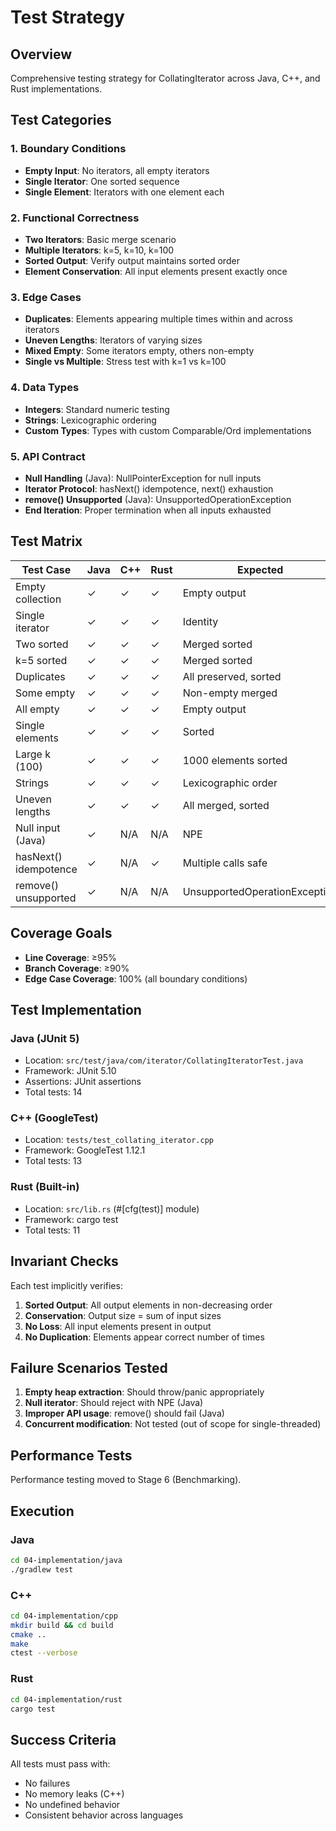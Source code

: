 # Test Strategy

## Overview

Comprehensive testing strategy for CollatingIterator across Java, C++, and Rust implementations.

## Test Categories

### 1. Boundary Conditions
- **Empty Input**: No iterators, all empty iterators
- **Single Iterator**: One sorted sequence
- **Single Element**: Iterators with one element each

### 2. Functional Correctness
- **Two Iterators**: Basic merge scenario
- **Multiple Iterators**: k=5, k=10, k=100
- **Sorted Output**: Verify output maintains sorted order
- **Element Conservation**: All input elements present exactly once

### 3. Edge Cases
- **Duplicates**: Elements appearing multiple times within and across iterators
- **Uneven Lengths**: Iterators of varying sizes
- **Mixed Empty**: Some iterators empty, others non-empty
- **Single vs Multiple**: Stress test with k=1 vs k=100

### 4. Data Types
- **Integers**: Standard numeric testing
- **Strings**: Lexicographic ordering
- **Custom Types**: Types with custom Comparable/Ord implementations

### 5. API Contract
- **Null Handling** (Java): NullPointerException for null inputs
- **Iterator Protocol**: hasNext() idempotence, next() exhaustion
- **remove() Unsupported** (Java): UnsupportedOperationException
- **End Iteration**: Proper termination when all inputs exhausted

## Test Matrix

| Test Case              | Java | C++ | Rust | Expected |
|------------------------|------|-----|------|----------|
| Empty collection       | ✓    | ✓   | ✓    | Empty output |
| Single iterator        | ✓    | ✓   | ✓    | Identity |
| Two sorted             | ✓    | ✓   | ✓    | Merged sorted |
| k=5 sorted             | ✓    | ✓   | ✓    | Merged sorted |
| Duplicates             | ✓    | ✓   | ✓    | All preserved, sorted |
| Some empty             | ✓    | ✓   | ✓    | Non-empty merged |
| All empty              | ✓    | ✓   | ✓    | Empty output |
| Single elements        | ✓    | ✓   | ✓    | Sorted |
| Large k (100)          | ✓    | ✓   | ✓    | 1000 elements sorted |
| Strings                | ✓    | ✓   | ✓    | Lexicographic order |
| Uneven lengths         | ✓    | ✓   | ✓    | All merged, sorted |
| Null input (Java)      | ✓    | N/A | N/A  | NPE |
| hasNext() idempotence  | ✓    | N/A | ✓    | Multiple calls safe |
| remove() unsupported   | ✓    | N/A | N/A  | UnsupportedOperationException |

## Coverage Goals

- **Line Coverage**: ≥95%
- **Branch Coverage**: ≥90%
- **Edge Case Coverage**: 100% (all boundary conditions)

## Test Implementation

### Java (JUnit 5)
- Location: `src/test/java/com/iterator/CollatingIteratorTest.java`
- Framework: JUnit 5.10
- Assertions: JUnit assertions
- Total tests: 14

### C++ (GoogleTest)
- Location: `tests/test_collating_iterator.cpp`
- Framework: GoogleTest 1.12.1
- Total tests: 13

### Rust (Built-in)
- Location: `src/lib.rs` (#[cfg(test)] module)
- Framework: cargo test
- Total tests: 11

## Invariant Checks

Each test implicitly verifies:
1. **Sorted Output**: All output elements in non-decreasing order
2. **Conservation**: Output size = sum of input sizes
3. **No Loss**: All input elements present in output
4. **No Duplication**: Elements appear correct number of times

## Failure Scenarios Tested

1. **Empty heap extraction**: Should throw/panic appropriately
2. **Null iterator**: Should reject with NPE (Java)
3. **Improper API usage**: remove() should fail (Java)
4. **Concurrent modification**: Not tested (out of scope for single-threaded)

## Performance Tests

Performance testing moved to Stage 6 (Benchmarking).

## Execution

### Java
```bash
cd 04-implementation/java
./gradlew test
```

### C++
```bash
cd 04-implementation/cpp
mkdir build && cd build
cmake ..
make
ctest --verbose
```

### Rust
```bash
cd 04-implementation/rust
cargo test
```

## Success Criteria

All tests must pass with:
- No failures
- No memory leaks (C++)
- No undefined behavior
- Consistent behavior across languages
